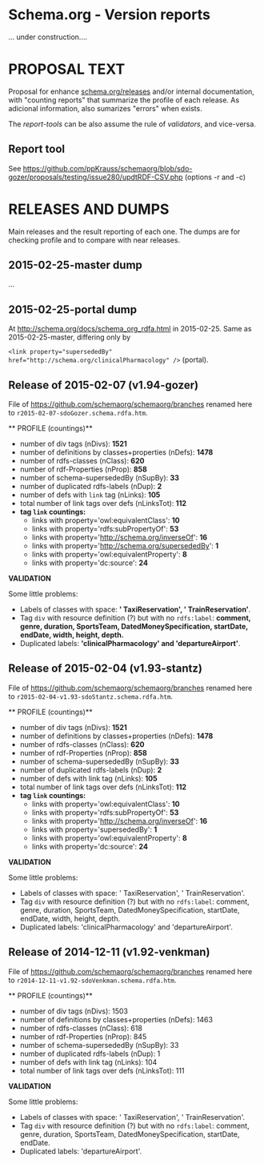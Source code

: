 Schema.org - Version reports
============================

... under construction....


PROPOSAL TEXT
=============

Proposal for enhance [schema.org/releases](http://schema.org/docs/releases.html) and/or internal documentation, with "counting reports" that summarize the profile of each release. As adicional information, also sumarizes "errors" when exists. 

The *report-tools* can be also assume the rule of *validators*, and vice-versa.

## Report tool ##

See https://github.com/ppKrauss/schemaorg/blob/sdo-gozer/proposals/testing/issue280/updtRDF-CSV.php
 (options -r and -c)


RELEASES AND DUMPS
==================
Main releases and the result reporting of each one. The dumps are for checking profile and to compare with near releases.

## 2015-02-25-master dump ##
... 

## 2015-02-25-portal dump ##
At http://schema.org/docs/schema_org_rdfa.html in 2015-02-25.
Same as 2015-02-25-master, differing only by 

`<link property="supersededBy" href="http://schema.org/clinicalPharmacology" />` (portal).

## Release of 2015-02-07 (v1.94-gozer) ##
File of https://github.com/schemaorg/schemaorg/branches  renamed here to
`r2015-02-07-sdoGozer.schema.rdfa.htm`.

** PROFILE (countings)**

 * number of div tags (nDivs): **1521**
 * number of definitions by classes+properties (nDefs): **1478**
 * number of rdfs-classes (nClass): **620**
 * number of rdf-Properties (nProp): **858**
 * number of schema-supersededBy (nSupBy): **33**
 * number of duplicated rdfs-labels (nDup): **2**
 * number of defs with `link` tag (nLinks): **105**
 * total number of link tags over defs (nLinksTot): **112**
 * **tag `link` countings:**
   * links with property='owl:equivalentClass': **10**
   * links with property='rdfs:subPropertyOf': **53**
   * links with property='http://schema.org/inverseOf': **16**
   * links with property='http://schema.org/supersededBy': **1**
   * links with property='owl:equivalentProperty': **8**
   * links with property='dc:source': **24**

**VALIDATION**

Some little problems:

 * Labels of classes with space: **' TaxiReservation', ' TrainReservation'**.
 * Tag `div` with resource definition (?) but with no `rdfs:label`: **comment, genre, duration, SportsTeam, DatedMoneySpecification, startDate, endDate, width, height, depth.**
 * Duplicated labels:  **'clinicalPharmacology' and 'departureAirport'**.

## Release of 2015-02-04 (v1.93-stantz) ##
File of https://github.com/schemaorg/schemaorg/branches  renamed here to
`r2015-02-04-v1.93-sdoStantz.schema.rdfa.htm`.

** PROFILE (countings)**

 * number of div tags (nDivs): **1521**
 * number of definitions by classes+properties (nDefs): **1478**
 * number of rdfs-classes (nClass): **620**
 * number of rdf-Properties (nProp): **858**
 * number of schema-supersededBy (nSupBy): **33**
 * number of duplicated rdfs-labels (nDup): **2**
 * number of defs with link tag (nLinks): **105**
 * total number of link tags over defs (nLinksTot): **112**
 * **tag `link` countings:**
   * links with property='owl:equivalentClass': **10**
   * links with property='rdfs:subPropertyOf': **53**
   * links with property='http://schema.org/inverseOf': **16**
   * links with property='supersededBy': **1**
   * links with property='owl:equivalentProperty': **8**
   * links with property='dc:source': **24**

**VALIDATION**

Some little problems:

 * Labels of classes with space: ' TaxiReservation', ' TrainReservation'.
 * Tag `div` with resource definition (?) but with no `rdfs:label`: comment, genre, duration, SportsTeam, DatedMoneySpecification, startDate, endDate, width, height, depth.
 * Duplicated labels:  'clinicalPharmacology' and 'departureAirport'.

## Release of 2014-12-11 (v1.92-venkman) ##
File of https://github.com/schemaorg/schemaorg/branches  renamed here to
`r2014-12-11-v1.92-sdoVenkman.schema.rdfa.htm`.

** PROFILE (countings)**

 * number of div tags (nDivs): 1503
 * number of definitions by classes+properties (nDefs): 1463
 * number of rdfs-classes (nClass): 618
 * number of rdf-Properties (nProp): 845
 * number of schema-supersededBy (nSupBy): 33
 * number of duplicated rdfs-labels (nDup): 1
 * number of defs with link tag (nLinks): 104
 * total number of link tags over defs (nLinksTot): 111

**VALIDATION**

Some little problems:

 * Labels of classes with space: ' TaxiReservation', ' TrainReservation'.
 * Tag `div` with resource definition (?) but with no `rdfs:label`: comment, genre, duration, SportsTeam, DatedMoneySpecification, startDate, endDate.
 * Duplicated labels: 'departureAirport'.
